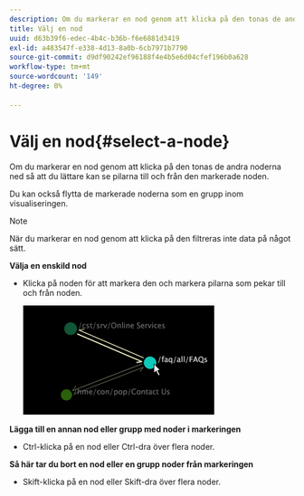 ```yaml
---
description: Om du markerar en nod genom att klicka på den tonas de andra noderna ned så att du lättare kan se pilarna till och från den markerade noden.
title: Välj en nod
uuid: d63b39f6-edec-4b4c-b36b-f6e6881d3419
exl-id: a483547f-e338-4d13-8a0b-6cb7971b7790
source-git-commit: d9df90242ef96188f4e4b5e6d04cfef196b0a628
workflow-type: tm+mt
source-wordcount: '149'
ht-degree: 0%

---
```


# Välj en nod{#select-a-node}

Om du markerar en nod genom att klicka på den tonas de andra noderna ned så att du lättare kan se pilarna till och från den markerade noden.

Du kan också flytta de markerade noderna som en grupp inom visualiseringen.

>[!NOTE]
>
>När du markerar en nod genom att klicka på den filtreras inte data på något sätt.

**Välja en enskild nod**

* Klicka på noden för att markera den och markera pilarna som pekar till och från noden.

   ![](assets/vis_2DProcessMap_SelectNode.png)

**Lägga till en annan nod eller grupp med noder i markeringen**

* Ctrl-klicka på en nod eller Ctrl-dra över flera noder.

**Så här tar du bort en nod eller en grupp noder från markeringen**

* Skift-klicka på en nod eller Skift-dra över flera noder.
